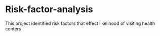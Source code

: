 # Risk-factor-analysis
This project identified risk factors that effect likelihood of visiting health centers 
